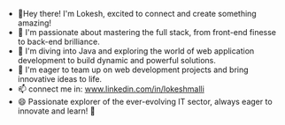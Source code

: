 - 👋Hey there! I'm Lokesh, excited to connect and create something amazing! 
- 👀 I'm passionate about mastering the full stack, from front-end finesse to back-end brilliance.
- 🌱 I'm diving into Java and exploring the world of web application development to build dynamic and powerful solutions.
- 💞️ I'm eager to team up on web development projects and bring innovative ideas to life.
- 📫 connect me in: www.linkedin.com/in/lokeshmalli
- 😄 Passionate explorer of the ever-evolving IT sector, always eager to innovate and learn! 🚀










<!---
Mallilokesh/Mallilokesh is a ✨ special ✨ repository because its `README.md` (this file) appears on your GitHub profile.
You can click the Preview link to take a look at your changes.
--->
